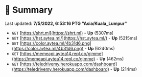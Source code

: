 # 📖 Summary
Last updated: **7/5/2022, 6:53:16 PTG "Asia/Kuala_Lumpur"**

- `GET` [https://shrt.ml](https://shrt.ml) - **Up** (5307ms)
- `GET` [https://hst.aytea.ml/](https://hst.aytea.ml/) - **Up** (5215ms)
- `GET` [https://color.aytea.ml/4b31d6.png](https://color.aytea.ml/4b31d6.png) - **Up** (6240ms)
- `GET` [https://memeapi.aytea14.repl.co/gimme](https://memeapi.aytea14.repl.co/gimme) - **Up** (462ms)
- `GET` [https://teledrivemy.herokuapp.com/dashboard](https://teledrivemy.herokuapp.com/dashboard) - **Up** (214ms)
